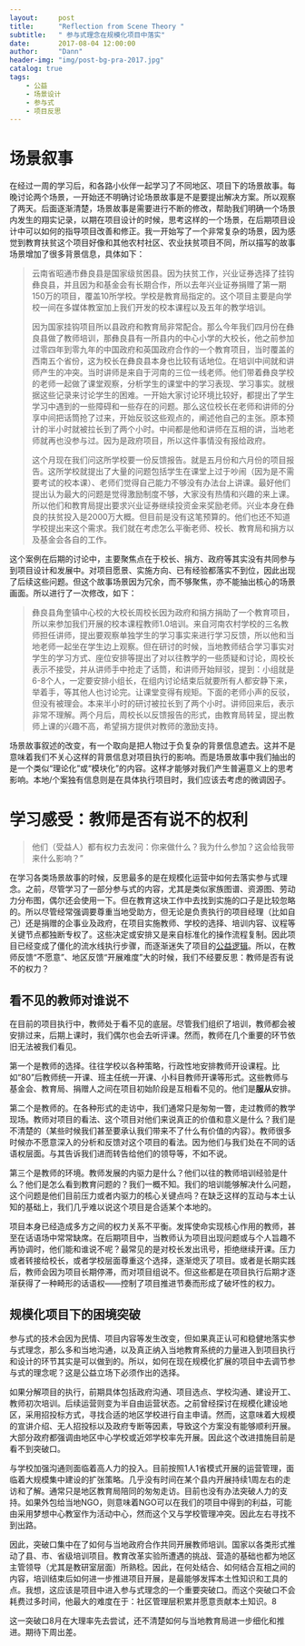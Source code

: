 ```yaml
---
layout:     post
title:      "Reflection from Scene Theory "
subtitle:   " 参与式理念在规模化项目中落实"
date:       2017-08-04 12:00:00
author:     "Dann"
header-img: "img/post-bg-pra-2017.jpg"
catalog: true
tags:
    - 公益
    - 场景设计
    - 参与式
    - 项目反思
---
```

# 场景叙事 
在经过一周的学习后，和各路小伙伴一起学习了不同地区、项目下的场景故事。每晚讨论两个场景，一开始还不明确讨论场景故事是不是要提出解决方案。所以观察了两天。后面逐渐清楚，场景故事是需要进行不断的修改，帮助我们明确一个场景内发生的翔实记录，以期在项目设计的时候，思考这样的一个场景，在后期项目设计中可以如何的指导项目改善和修正。我一开始写了一个非常复杂的场景，因为感觉到教育扶贫这个项目好像和其他农村社区、农业扶贫项目不同，所以描写的故事场景增加了很多背景信息，具体如下：

> 云南省昭通市彝良县是国家级贫困县。因为扶贫工作，兴业证券选择了挂钩彝良县，并且因为和基金会有长期合作，所以去年兴业证券捐赠了第一期150万的项目，覆盖10所学校。学校是教育局指定的。这个项目主要是向学校一间在多媒体教室加上我们开发的校本课程以及五年的教学培训。
> 
> 因为国家挂钩项目所以县政府和教育局非常配合。那么今年我们四月份在彝良县做了教师培训，那彝良县有一所县内的中心小学的大校长，他之前参加过零四年到零九年的中国政府和英国政府合作的一个教育项目，当时覆盖的西南五个省份，这为校长在彝良县本身也比较有话地位。在培训中间就和讲师产生的冲突。当时讲师是来自于河南的三位一线老师。他们带着彝良学校的老师一起做了课堂观察，分析学生的课堂中的学习表现、学习事实。就根据这些记录来讨论学生的困难。一开始大家讨论环境比较好，都提出了学生学习中遇到的一些障碍和一些存在的问题。那么这位校长在老师和讲师的分享中间把话筒抢了过来，开始反驳这些观点的，阐述他自己的主张。原本预计的半小时就被拉长到了两个小时。中间都是他和讲师在互相的讲，当地老师就再也没参与过。因为是政府项目，所以这件事情没有报给政府。
> 
> 这个月现在我们问这所学校要一份反馈报告。就是五月份和六月份的项目报告。这所学校就提出了大量的问题包括学生在课堂上过于吵闹（因为是不需要考试的校本课）、老师们觉得自己能力不够没有办法台上讲课。最好他们提出认为最大的问题是觉得激励制度不够，大家没有热情和兴趣的来上课。所以他们和教育局提出要求兴业证券继续投资金来奖励老师。兴业本身在彝良的扶贫投入是2000万大概。但目前是没有这笔预算的。他们也还不知道学校提出来这个需求。我们就在考虑怎么平衡老师、校长、教育局和捐方以及基金会各自的工作。

这个案例在后期的讨论中，主要聚焦点在于校长、捐方、政府等其实没有共同参与到项目设计和发展中。对项目愿景、实施方向、已有经验都落实不到位，因此出现了后续这些问题。但这个故事场景因为冗余，而不够聚焦，亦不能抽出核心的场景画面。所以进行了一次修改，如下：

> 彝良县角奎镇中心校的大校长周校长因为政府和捐方捐助了一个教育项目，所以来参加我们开展的校本课程教师1.0培训。来自河南农村学校的三名教师担任讲师，提出要观察单独学生的学习事实来进行学习反馈，所以他和当地老师一起坐在学生边上观察。但在研讨的时候，当地教师结合学习事实对学生的学习方式、座位安排等提出了对以往教学的一些质疑和讨论，周校长表示不接受，并从讲师手中抢走了话筒，和讲师开始辩驳，提到：小组就是6-8个人，一定要安排小组长，在组内讨论结束后就要所有人都安静下来，举着手，等其他人也讨论完。让课堂变得有规矩。下面的老师小声的反驳，但没有被理会。本来半小时的研讨被拉长到了两个小时。讲师回来后，表示非常不理解。两个月后，周校长以反馈报告的形式，由教育局转呈，提出教师上课的兴趣不高，希望捐方提供对教师的激励支持。

场景故事叙述的改变，有一个取向是把人物过于负复杂的背景信息遮去。这并不是意味着我们不关心这样的背景信息对项目执行的影响。而是场景故事中我们抽出的是一个类似“理论化”或“模块化”的内容。这样才能够对我们产生普遍意义上的思考影响。本地/个案独有信息则是在具体执行项目时，我们应该去考虑的微调因子。

# 学习感受：教师是否有说不的权利

> 他们（受益人）都有权力去发问：你来做什么？我为什么参加？这会给我带来什么影响？”

在学习各类场景故事的时候，反思最多的是在规模化运营中如何去落实参与式理念。之前，尽管学习了一部分参与式的内容，尤其是类似家族图谱、资源图、劳动力分布图，偶尔还会使用一下。但在教育这块工作中去找到实施的口子是比较忽略的。所以尽管经常强调要尊重当地受助方，但无论是负责执行的项目经理（比如自己）还是捐赠的企事业及政府，在项目实施教师、学校的选择、培训内容、议程等关键节点都独断专权了。这些决定或安排又是来自标准化的操作流程复制。因此项目已经变成了僵化的流水线执行步骤，而逐渐迷失了项目的[公益逻辑](http://tanyang.me/2017/01/17/logic-and-methodology-of-ngo/)。所以，在教师反馈“不愿意”、地区反馈“开展难度”大的时候，我们不经要反思：教师是否有说不的权力？

## 看不见的教师对谁说不

在目前的项目执行中，教师处于看不见的底层。尽管我们组织了培训，教师都会被安排过来，后期上课时，我们偶尔也会去听评课。然而，教师在几个重要的环节依旧无法被我们看见。

第一个是教师的选择。往往学校以各种策略，行政性地安排教师开设课程。比如“80”后教师统一开课、班主任统一开课、小科目教师开课等形式。这些教师与基金会、教育局、捐赠人之间在项目初始阶段是互相看不见的。他们是**服从**安排。

第二个是教师的。在各种形式的走访中，我们通常只是匆匆一瞥，走过教师的教学现场。教师对项目的看法、这个项目对他们来说真正的价值和意义是什么？我们是不清楚的（某些时候我们甚至要承认我们带来不了什么有价值的内容）。教师很多时候亦不愿意深入的分析和反馈对这个项目的看法。因为他们与我们处在不同的话语权层面。与其告诉我们进而转告给他们的领导等，不如不说。

第三个是教师的环境。教师发展的内驱力是什么？他们以往的教师培训经验是什么？他们是怎么看到教育问题的？我们一概不知。我们的培训能够解决什么问题，这个问题是他们目前压力或者内驱力的核心关键点吗？在缺乏这样的互动与本土认知的基础上，我们几乎难以说这个项目是合适某个本地的。

项目本身已经造成多方之间的权力关系不平衡。发挥使命实现核心作用的教师，甚至在话语场中常常缺席。在后期项目中，当教师认为项目出现问题或与个人旨趣不再协调时，他们能和谁说不呢？最常见的是对校长发出讯号，拒绝继续开课。压力或者转接给校长，或者学校层面尊重这个选择，逐渐熄灭了项目。或者是长期实践后，教师会因为项目长期停滞，而对项目组说不。但这些都是在项目执行后期才逐渐获得了一种畸形的话语权——控制了项目推进节奏而形成了破坏性的权力。

## 规模化项目下的困境突破

参与式的技术会因为民情、项目内容等发生改变，但如果真正认可和稳健地落实参与式理念，那么多和当地沟通，以及真正纳入当地教育系统的力量进入到项目执行和设计的环节其实是可以做到的。所以，如何在现在规模化扩展的项目中去调节参与式的理念呢？这是公益立场下必须作出的选择。

如果分解项目的执行，前期具体包括政府沟通、项目选点、学校沟通、建设开工、教师初次培训。后续运营则变为半自由运营状态。之前曾经探讨在规模化建设地区，采用招投标方式，寻找合适的地区学校进行自主申请。然而，这意味着大规模的宣讲介绍、无人招投标以及政府专断等因素，导致这个方案没有能够顺利开展。大部分政府都强调由地区中心学校或近郊学校率先开展。因此这个改进措施目前是看不到突破口。

与学校加强沟通则面临着高人力的投入。目前按照1人1省模式开展的运营管理，面临着大规模集中建设的扩张策略。几乎没有时间在某个县内开展持续1周左右的走访和了解。通常只是地区教育局陪同的匆匆走访。目前也没有办法突破人力的支持。如果外包给当地NGO，则意味着NGO可以在我们的项目中得到的利益，可能由采用梦想中心教室作为活动中心，然而这个又与学校管理冲突。因此左右寻找不到出路。

因此，突破口集中在了如何与当地政府合作共同开展教师培训。国家以各类形式推动了县、市、省级培训项目。教育改革实验所遭遇的挑战、营造的基础也都为地区主管领导（尤其是教研室层面）所熟稔。因此，在何处结合、如何结合互相之间的内容，培训结束后如何进一步推进项目开展，是最能够发挥本土性知识和工具的点。我想，这应该是项目中进入参与式理念的一个重要突破口。而这个突破口不会耗费过多时间，他最大的难度在于：社区管理层积累并愿意贡献本土知识。8

这一突破口8月在大理率先去尝试，还不清楚如何与当地教育局进一步细化和推进。期待下周出差。


